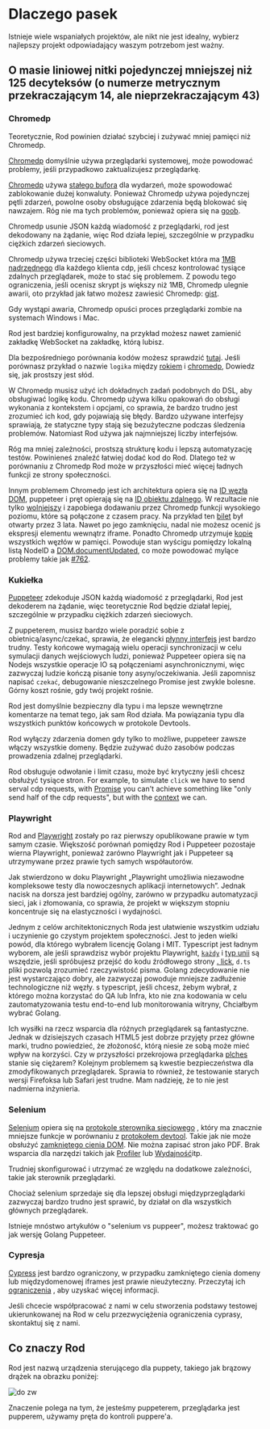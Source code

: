 # Dlaczego pasek

Istnieje wiele wspaniałych projektów, ale nikt nie jest idealny, wybierz najlepszy projekt odpowiadający waszym potrzebom jest ważny.

## O masie liniowej nitki pojedynczej mniejszej niż 125 decyteksów (o numerze metrycznym przekraczającym 14, ale nieprzekraczającym 43)

### Chromedp

Teoretycznie, Rod powinien działać szybciej i zużywać mniej pamięci niż Chromedp.

[Chromedp][chromedp] domyślnie używa przeglądarki systemowej, może powodować problemy, jeśli przypadkowo zaktualizujesz przeglądarkę.

[Chromedp][chromedp] używa [stałego bufora](https://github.com/chromedp/chromedp/blob/b56cd66/target.go#L69-L73) dla wydarzeń, może spowodować zablokowanie dużej konwaluty. Ponieważ Chromedp używa pojedynczej pętli zdarzeń, powolne osoby obsługujące zdarzenia będą blokować się nawzajem. Róg nie ma tych problemów, ponieważ opiera się na [goob](https://github.com/ysmood/goob).

Chromedp usunie JSON każdą wiadomość z przeglądarki, rod jest dekodowany na żądanie, więc Rod działa lepiej, szczególnie w przypadku ciężkich zdarzeń sieciowych.

Chromedp używa trzeciej części biblioteki WebSocket która ma [1MB nadrzędnego](https://github.com/chromedp/chromedp/blob/b56cd66f9cebd6a1fa1283847bbf507409d48225/conn.go#L43-L54) dla każdego klienta cdp, jeśli chcesz kontrolować tysiące zdalnych przeglądarek, może to stać się problemem. Z powodu tego ograniczenia, jeśli ocenisz skrypt js większy niż 1MB, Chromedp ulegnie awarii, oto przykład jak łatwo możesz zawiesić Chromedp: [gist](https://gist.github.com/ysmood/0d5b2c878ecbdb598776af7d3d305b79).

Gdy wystąpi awaria, Chromedp opuści proces przeglądarki zombie na systemach Windows i Mac.

Rod jest bardziej konfigurowalny, na przykład możesz nawet zamienić zakładkę WebSocket na zakładkę, którą lubisz.

Dla bezpośredniego porównania kodów możesz sprawdzić [tutaj](https://github.com/go-rod/rod/tree/master/lib/examples/compare-chromedp). Jeśli porównasz przykład o nazwie `logika` między [rokiem](https://github.com/go-rod/rod/tree/master/lib/examples/compare-chromedp/logic/main.go) i [chromedp](https://github.com/chromedp/examples/blob/master/logic/main.go), Dowiedz się, jak prostszy jest słód.

W Chromedp musisz użyć ich dokładnych zadań podobnych do DSL, aby obsługiwać logikę kodu. Chromedp używa kilku opakowań do obsługi wykonania z kontekstem i opcjami, co sprawia, że bardzo trudno jest zrozumieć ich kod, gdy pojawiają się błędy. Bardzo używane interfejsy sprawiają, że statyczne typy stają się bezużyteczne podczas śledzenia problemów. Natomiast Rod używa jak najmniejszej liczby interfejsów.

Róg ma mniej zależności, prostszą strukturę kodu i lepszą automatyzację testów. Powinieneś znaleźć łatwiej dodać kod do Rod. Dlatego też w porównaniu z Chromedp Rod może w przyszłości mieć więcej ładnych funkcji ze strony społeczności.

Innym problemem Chromedp jest ich architektura opiera się na [ID węzła DOM](https://chromedevtools.github.io/devtools-protocol/tot/DOM/#type-NodeId), puppeteer i pręt opierają się na [ID obiektu zdalnego](https://chromedevtools.github.io/devtools-protocol/tot/Runtime/#type-RemoteObjectId). W rezultacie nie tylko [wolniejszy](https://github.com/puppeteer/puppeteer/issues/2936) i zapobiega dodawaniu przez Chromedp funkcji wysokiego poziomu, które są połączone z czasem pracy. Na przykład ten [bilet](https://github.com/chromedp/chromedp/issues/72) był otwarty przez 3 lata. Nawet po jego zamknięciu, nadal nie możesz ocenić js ekspresji elementu wewnątrz iframe. Ponadto Chromedp utrzymuje [kopię](https://github.com/chromedp/chromedp/blob/e2970556e3d05f3259c464faeed1ec0e862f0560/target.go#L375-L376) wszystkich węzłów w pamięci. Powoduje stan wyścigu pomiędzy lokalną listą NodeID a [DOM.documentUpdated](https://chromedevtools.github.io/devtools-protocol/tot/DOM/#event-documentUpdated), co może powodować mylące problemy takie jak [#762](https://github.com/chromedp/chromedp/issues/762).

### Kukiełka

[Puppeteer][puppeteer] zdekoduje JSON każdą wiadomość z przeglądarki, Rod jest dekoderem na żądanie, więc teoretycznie Rod będzie działał lepiej, szczególnie w przypadku ciężkich zdarzeń sieciowych.

Z puppeterem, musisz bardzo wiele poradzić sobie z obietnicą/async/czekać, sprawia, że elegancki [płynny interfejs](https://en.wikipedia.org/wiki/Fluent_interface) jest bardzo trudny. Testy końcowe wymagają wielu operacji synchronizacji w celu symulacji danych wejściowych ludzi, ponieważ Puppeteer opiera się na Nodejs wszystkie operacje IO są połączeniami asynchronicznymi, więc zazwyczaj ludzie kończą pisanie tony asyny/oczekiwania. Jeśli zapomnisz napisać `czekać`, debugowanie nieszczelnego Promise jest zwykle bolesne. Górny koszt rośnie, gdy twój projekt rośnie.

Rod jest domyślnie bezpieczny dla typu i ma lepsze wewnętrzne komentarze na temat tego, jak sam Rod działa. Ma powiązania typu dla wszystkich punktów końcowych w protokole Devtools.

Rod wyłączy zdarzenia domen gdy tylko to możliwe, puppeteer zawsze włączy wszystkie domeny. Będzie zużywać dużo zasobów podczas prowadzenia zdalnej przeglądarki.

Rod obsługuje odwołanie i limit czasu, może być krytyczny jeśli chcesz obsłużyć tysiące stron. For example, to simulate `click` we have to send serval cdp requests, with [Promise](https://stackoverflow.com/questions/29478751/cancel-a-vanilla-ecmascript-6-promise-chain) you can't achieve something like "only send half of the cdp requests", but with the [context](https://golang.org/pkg/context/) we can.

### Playwright

Rod and [Playwright](https://github.com/microsoft/playwright) zostały po raz pierwszy opublikowane prawie w tym samym czasie. Większość porównań pomiędzy Rod i Puppeteer pozostaje wierna Playwright, ponieważ zarówno Playwright jak i Puppeteer są utrzymywane przez prawie tych samych współautorów.

Jak stwierdzono w doku Playwright „Playwright umożliwia niezawodne kompleksowe testy dla nowoczesnych aplikacji internetowych”. Jednak nacisk na dorsza jest bardziej ogólny, zarówno w przypadku automatyzacji sieci, jak i złomowania, co sprawia, że projekt w większym stopniu koncentruje się na elastyczności i wydajności.

Jednym z celów architektonicznych Roda jest ułatwienie wszystkim udziału i uczynienie go czystym projektem społeczności. Jest to jeden wielki powód, dla którego wybrałem licencję Golang i MIT. Typescript jest ładnym wyborem, ale jeśli sprawdzisz wybór projektu Playwright, [`każdy`](https://www.typescriptlang.org/docs/handbook/basic-types.htmvl#any) i [typ unii](https://www.typescriptlang.org/docs/handbook/unions-and-intersections.html#union-types) są wszędzie, jeśli spróbujesz przejść do kodu źródłowego strony [. lick](https://playwright.dev/#version=v1.6.2&path=docs%2Fapi.md&q=pageclickselector-options), `d.ts` pliki pozwolą zrozumieć rzeczywistość pisma. Golang zdecydowanie nie jest wystarczająco dobry, ale zazwyczaj powoduje mniejsze zadłużenie technologiczne niż węzły. s typescript, jeśli chcesz, żebym wybrał, z którego można korzystać do QA lub Infra, kto nie zna kodowania w celu zautomatyzowania testu end-to-end lub monitorowania witryny, Chciałbym wybrać Golang.

Ich wysiłki na rzecz wsparcia dla różnych przeglądarek są fantastyczne. Jednak w dzisiejszych czasach HTML5 jest dobrze przyjęty przez główne marki, trudno powiedzieć, że złożoność, którą niesie ze sobą może mieć wpływ na korzyści. Czy w przyszłości przekrojowa przeglądarka [plches](https://github.com/microsoft/playwright/tree/master/browser_patches) stanie się ciężarem? Kolejnym problemem są kwestie bezpieczeństwa dla zmodyfikowanych przeglądarek. Sprawia to również, że testowanie starych wersji Firefoksa lub Safari jest trudne. Mam nadzieję, że to nie jest nadmierna inżynieria.

### Selenium

[Selenium](https://www.selenium.dev/) opiera się na [protokole sterownika sieciowego](https://www.w3.org/TR/webdriver/) , który ma znacznie mniejsze funkcje w porównaniu z [protokołem devtool](https://chromedevtools.github.io/devtools-protocol). Takie jak nie może obsłużyć [zamkniętego cienia DOM](https://github.com/sukgu/shadow-automation-selenium/issues/7#issuecomment-563062460). Nie można zapisać stron jako PDF. Brak wsparcia dla narzędzi takich jak [Profiler](https://chromedevtools.github.io/devtools-protocol/tot/Profiler/) lub [Wydajność](https://chromedevtools.github.io/devtools-protocol/tot/Performance/)itp.

Trudniej skonfigurować i utrzymać ze względu na dodatkowe zależności, takie jak sterownik przeglądarki.

Chociaż selenium sprzedaje się dla lepszej obsługi międzyprzeglądarki zazwyczaj bardzo trudno jest sprawić, by działał on dla wszystkich głównych przeglądarek.

Istnieje mnóstwo artykułów o "selenium vs puppeer", możesz traktować go jak wersję Golang Puppeteer.

### Cypresja

[Cypress](https://www.cypress.io/) jest bardzo ograniczony, w przypadku zamkniętego cienia domeny lub międzydomenowej iframes jest prawie nieużyteczny. Przeczytaj ich [ograniczenia](https://docs.cypress.io/guides/references/trade-offs.html) , aby uzyskać więcej informacji.

Jeśli chcecie współpracować z nami w celu stworzenia podstawy testowej ukierunkowanej na Rod w celu przezwyciężenia ograniczenia cyprasy, skontaktuj się z nami.

## Co znaczy Rod

Rod jest nazwą urządzenia sterującego dla puppety, takiego jak brązowy drążek na obrazku poniżej:

![do zw](https://user-images.githubusercontent.com/1415488/80178856-31cd8880-863a-11ea-83e9-64f84be3282d.png ":size=200")

Znaczenie polega na tym, że jesteśmy puppeterem, przeglądarka jest pupperem, używamy pręta do kontroli puppere'a.

[chromedp]: https://github.com/chromedp/chromedp
[puppeteer]: https://github.com/puppeteer/puppeteer
